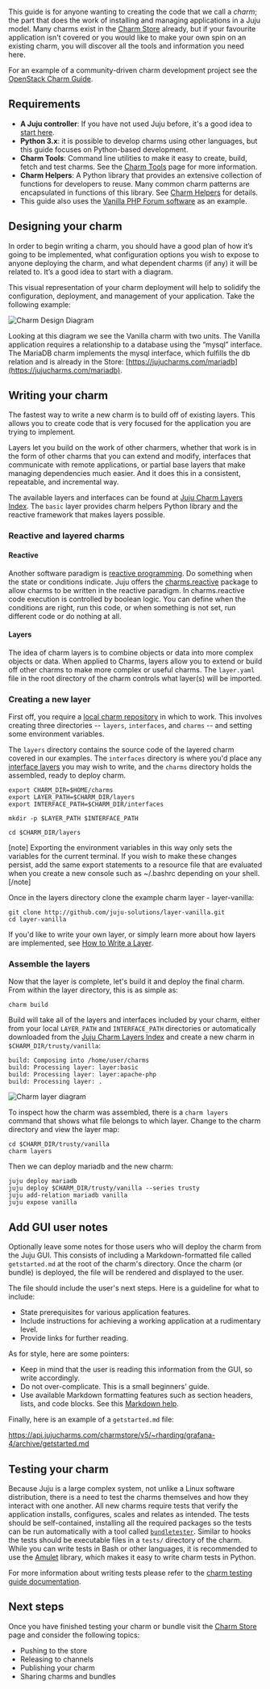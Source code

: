 This guide is for anyone wanting to creating the code that we call a *charm*; the part that does the work of installing and managing applications in a Juju model. Many charms exist in the [Charm Store](https://jujucharms.com/store) already, but if your favourite application isn't covered or you would like to make your own spin on an existing charm, you will discover all the tools and information you need here.

For an example of a community-driven charm development project see the [OpenStack Charm Guide](https://docs.openstack.org/charm-guide/).

<h2 id="heading--requirements">Requirements</h2>

- **A Juju controller**: If you have not used Juju before, it's a good idea to [start here](/t/getting-started-with-juju/1134).
- **Python 3.x**: it is possible to develop charms using other languages, but this guide focuses on Python-based development.
- **Charm Tools**: Command line utilities to make it easy to create, build, fetch and test charms. See the [Charm Tools](/t/charm-tools/1180) page for more information.
- **Charm Helpers**: A Python library that provides an extensive collection of functions for developers to reuse. Many common charm patterns are encapsulated in functions of this library. See [Charm Helpers](/t/tools/1181#heading--charm-helpers) for details.
- This guide also uses the [Vanilla PHP Forum software](http://vanillaforums.org) as an example.

<h2 id="heading--designing-your-charm">Designing your charm</h2>

In order to begin writing a charm, you should have a good plan of how it’s going to be implemented, what configuration options you wish to expose to anyone deploying the charm, and what dependent charms (if any) it will be related to. It’s a good idea to start with a diagram.

This visual representation of your charm deployment will help to solidify the configuration, deployment, and management of your application. Take the following example:

![Charm Design Diagram](https://assets.ubuntu.com/v1/4fdbb3ff-vanilla-planning.png)

Looking at this diagram we see the Vanilla charm with two units. The Vanilla application requires a relationship to a database using the “mysql” interface. The MariaDB charm implements the mysql interface, which fulfills the db relation and is already in the Store: [https://jujucharms.com/mariadb](https://jujucharms.com/mariadb).

<h2 id="heading--writing-your-charm">Writing your charm</h2>

The fastest way to write a new charm is to build off of existing layers. This allows you to create code that is very focused for the application you are trying to implement.

Layers let you build on the work of other charmers, whether that work is in the form of other charms that you can extend and modify, interfaces that communicate with remote applications, or partial base layers that make managing dependencies much easier. And it does this in a consistent, repeatable, and incremental way.

The available layers and interfaces can be found at [Juju Charm Layers Index](https://github.com/juju/layer-index). The `basic` layer provides charm helpers Python library and the reactive framework that makes layers possible.

<h3 id="heading--reactive-and-layered-charms">Reactive and layered charms</h3>

<h4 id="heading--reactive">Reactive</h4>

Another software paradigm is [reactive programming](https://en.wikipedia.org/wiki/Reactive_programming). Do something when the state or conditions indicate. Juju offers the [charms.reactive](https://charmsreactive.readthedocs.io/) package to allow charms to be written in the reactive paradigm. In charms.reactive code execution is controlled by boolean logic. You can define when the conditions are right, run this code, or when something is not set, run different code or do nothing at all.

<h4 id="heading--layers">Layers</h4>

The idea of charm layers is to combine objects or data into more complex objects or data. When applied to Charms, layers allow you to extend or build off other charms to make more complex or useful charms. The `layer.yaml` file in the root directory of the charm controls what layer(s) will be imported.

<h3 id="heading--creating-a-new-layer">Creating a new layer</h3>

First off, you require a [local charm repository](/t/deploying-applications/1062#heading--deploying-from-a-local-charm) in which to work. This involves creating three directories -- `layers`, `interfaces`, and `charms` -- and setting some environment variables.

The `layers` directory contains the source code of the layered charm covered in our examples. The `interfaces` directory is where you'd place any [interface layers](/t/interface-layers/1121) you may wish to write, and the `charms` directory holds the assembled, ready to deploy charm.

```text
export CHARM_DIR=$HOME/charms
export LAYER_PATH=$CHARM_DIR/layers
export INTERFACE_PATH=$CHARM_DIR/interfaces

mkdir -p $LAYER_PATH $INTERFACE_PATH

cd $CHARM_DIR/layers
```

[note]
Exporting the environment variables in this way only sets the variables for the current terminal. If you wish to make these changes persist, add the same export statements to a resource file that are evaluated when you create a new console such as ~/.bashrc depending on your shell.
[/note]

Once in the layers directory clone the example charm layer - layer-vanilla:

``` text
git clone http://github.com/juju-solutions/layer-vanilla.git
cd layer-vanilla
```

If you'd like to write your own layer, or simply learn more about how layers are implemented, see [How to Write a Layer](/t/writing-a-layer-by-example/1120).

<h3 id="heading--assemble-the-layers">Assemble the layers</h3>

Now that the layer is complete, let's build it and deploy the final charm. From within the layer directory, this is as simple as:

``` text
charm build
```

Build will take all of the layers and interfaces included by your charm, either from your local `LAYER_PATH` and `INTERFACE_PATH` directories or automatically downloaded from the [Juju Charm Layers Index](https://github.com/juju/layer-index) and create a new charm in `$CHARM_DIR/trusty/vanilla`:

    build: Composing into /home/user/charms
    build: Processing layer: layer:basic
    build: Processing layer: layer:apache-php
    build: Processing layer: .

![Charm layer diagram](https://assets.ubuntu.com/v1/5d0e913d-vanilla-layers.png)

To inspect how the charm was assembled, there is a `charm layers` command that shows what file belongs to which layer. Change to the charm directory and view the layer map:

``` text
cd $CHARM_DIR/trusty/vanilla
charm layers
```

Then we can deploy mariadb and the new charm:

``` text
juju deploy mariadb
juju deploy $CHARM_DIR/trusty/vanilla --series trusty
juju add-relation mariadb vanilla
juju expose vanilla
```

<h2 id="heading--add-gui-user-notes">Add GUI user notes</h2>

Optionally leave some notes for those users who will deploy the charm from the Juju GUI. This consists of including a Markdown-formatted file called `getstarted.md` at the root of the charm's directory. Once the charm (or bundle) is deployed, the file will be rendered and displayed to the user.

The file should include the user's next steps. Here is a guideline for what to include:

-   State prerequisites for various application features.
-   Include instructions for achieving a working application at a rudimentary level.
-   Provide links for further reading.

As for style, here are some pointers:

-   Keep in mind that the user is reading this information from the GUI, so write accordingly.
-   Do not over-complicate. This is a small beginners' guide.
-   Use available Markdown formatting features such as section headers, lists, and code blocks. See this [Markdown help](https://askubuntu.com/editing-help).

Finally, here is an example of a `getstarted.md` file:

<https://api.jujucharms.com/charmstore/v5/~rharding/grafana-4/archive/getstarted.md>

<h2 id="heading--testing-your-charm">Testing your charm</h2>

Because Juju is a large complex system, not unlike a Linux software distribution, there is a need to test the charms themselves and how they interact with one another. All new charms require tests that verify the application installs, configures, scales and relates as intended. The tests should be self-contained, installing all the required packages so the tests can be run automatically with a tool called [`bundletester`](https://github.com/juju-solutions/bundletester). Similar to hooks the tests should be executable files in a `tests/` directory of the charm. While you can write tests in Bash or other languages, it is recommended to use the [Amulet](/t/tools/1181#heading--amulet) library, which makes it easy to write charm tests in Python.

For more information about writing tests please refer to the [charm testing guide documentation](/t/writing-charm-tests/1130).

<h2 id="heading--next-steps">Next steps</h2>

Once you have finished testing your charm or bundle visit the [Charm Store](/t/the-juju-charm-store/1045#heading--pushing-to-the-store) page and consider the following topics:

-   Pushing to the store
-   Releasing to channels
-   Publishing your charm
-   Sharing charms and bundles

<!-- LINKS -->

